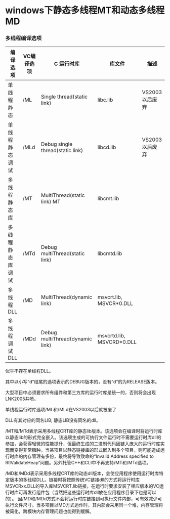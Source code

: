 # windows下静态多线程MT和动态多线程MD



### 多线程编译选项

|  编译选项 | VC编译选项 | C 运行时库                       | 库文件      | 描述 |
| ---------------- | ---------- | -------------------------------- | ----------- |-------- |
| 单线程静态             | /ML        | Single thread(static link)       | libc.lib    |VS2003以后废弃|
| 单线程静态调试         | /MLd       | Debug single thread(static link) | libcd.lib   |VS2003以后废弃|
| 多线程静态库     | /MT        | MultiThread(static link) MT      | libcmt.lib  |
| 多线程静态库调试 | /MTd       | Debug multiThread(static link)   | libcmtd.lib |
| 多线程DLL        | /MD        | MultiThread(dynamic link)        | msvcrt.lib, MSVCR*0.DLL |
| 多线程调试DLL    | /MDd       | Debug multiThread(dynamic link)  | msvcrtd.lib, MSVCRD*0.DLL |

似乎不存在单线程DLL。

其中以小写“d”结尾的选项表示的DEBUG版本的，没有“d”的为RELEASE版本。

大型项目中必须要求所有组件和第三方库的运行时库是统一的，否则将会出现LNK2005井喷。

单线程运行时库选项/ML和/MLd在VS2003以后就被废了

DLL有其对应的同名LIB; 静态LIB没有同名的dll。



/MT和/MTd表示采用多线程CRT库的静态lib版本。该选项会在编译时将运行时库以静态lib的形式完全嵌入。该选项生成的可执行文件运行时不需要运行时库dll的参加，会获得轻微的性能提升，但最终生成的二进制代码因链入庞大的运行时库实现而变得非常臃肿。当某项目以静态链接库的形式嵌入到多个项目，则可能造成运行时库的内存管理有多份，最终将导致致命的“Invalid Address specified to RtlValidateHeap”问题。另外托管C++和CLI中不再支持/MT和/MTd选项。

/MD和/MDd表示采用多线程CRT库的动态dll版本，会使应用程序使用运行时库特定版本的多线程DLL。链接时将按照传统VC链接dll的方式将运行时库MSVCRxx.DLL的导入库MSVCRT.lib链接，在运行时要求安装了相应版本的VC运行时库可再发行组件包（当然把这些运行时库dll放在应用程序目录下也是可以的）。 因/MD和/MDd方式不会将运行时库链接到可执行文件内部，可有效减少可执行文件尺寸。当多项目以MD方式运作时，其内部会采用同一个堆，内存管理将被简化，跨模块内存管理问题也能得到缓解。

